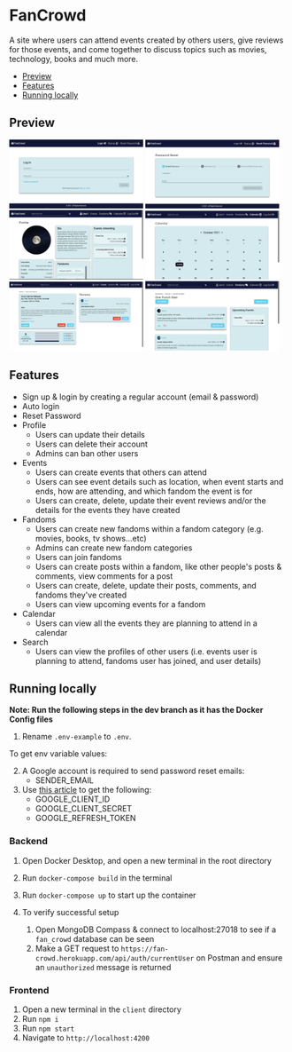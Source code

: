 # FanCrowd

A site where users can attend events created by others users, give reviews for those events, and come together to discuss topics such as movies, technology, books and much more.

- [Preview](#Preview)
- [Features](#features)
- [Running locally](#running-locally)

## Preview

<img src="pictures/Login_Page.png" title="Login Page" width="48%"> <img src="pictures/Reset_Password_Page.png" title="Reset Password Page" width="48%">
<img src="pictures/Profile_Page.png" title="Profile Page" width="48%"> <img src="pictures/Calendar_Page.png" title="Calendar Page" width="48%">
<img src="pictures/Events_Detail_Page.png" title="Event Details Page" width="48%"> <img src="pictures/Fandoms_Page.png" title="Fandoms Page" width="48%">

## Features

- Sign up & login by creating a regular account (email & password)
- Auto login
- Reset Password
- Profile
  - Users can update their details
  - Users can delete their account
  - Admins can ban other users
- Events
  - Users can create events that others can attend
  - Users can see event details such as location, when event starts and ends, how are attending, and which fandom the event is for
  - Users can create, delete, update their event reviews and/or the details for the events they have created
- Fandoms
  - Users can create new fandoms within a fandom category (e.g. movies, books, tv shows...etc)
  - Admins can create new fandom categories
  - Users can join fandoms
  - Users can create posts within a fandom, like other people's posts & comments, view comments for a post
  - Users can create, delete, update their posts, comments, and fandoms they've created
  - Users can view upcoming events for a fandom
- Calendar
  - Users can view all the events they are planning to attend in a calendar
- Search
  - Users can view the profiles of other users (i.e. events user is planning to attend, fandoms user has joined, and user details)

## Running locally

**Note: Run the following steps in the dev branch as it has the Docker Config files**

1. Rename `.env-example` to `.env`.

To get env variable values:

2.  A Google account is required to send password reset emails:
    - SENDER_EMAIL
3.  Use [this article](https://dev.to/chandrapantachhetri/sending-emails-securely-using-node-js-nodemailer-smtp-gmail-and-oauth2-g3a) to get the following:
    - GOOGLE_CLIENT_ID
    - GOOGLE_CLIENT_SECRET
    - GOOGLE_REFRESH_TOKEN

### Backend

1. Open Docker Desktop, and open a new terminal in the root directory
2. Run `docker-compose build` in the terminal
3. Run `docker-compose up` to start up the container
4. To verify successful setup

   1. Open MongoDB Compass & connect to localhost:27018 to see if a `fan_crowd` database can be seen
   2. Make a GET request to `https://fan-crowd.herokuapp.com/api/auth/currentUser` on Postman and ensure an `unauthorized` message is returned

### Frontend

1. Open a new terminal in the `client` directory
2. Run `npm i`
3. Run `npm start`
4. Navigate to `http://localhost:4200`
